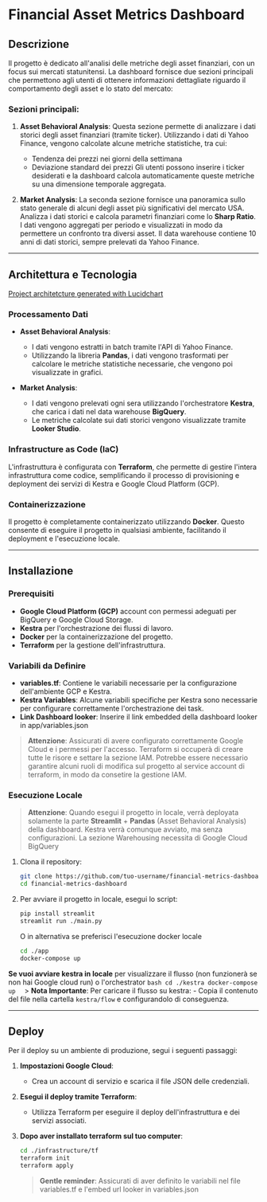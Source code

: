 # Financial Asset Metrics Dashboard

## Descrizione

Il progetto è dedicato all'analisi delle metriche degli asset finanziari, con un focus sui mercati statunitensi. La dashboard fornisce due sezioni principali che permettono agli utenti di ottenere informazioni dettagliate riguardo il comportamento degli asset e lo stato del mercato:

### Sezioni principali:

1. **Asset Behavioral Analysis**:
   Questa sezione permette di analizzare i dati storici degli asset finanziari (tramite ticker). Utilizzando i dati di Yahoo Finance, vengono calcolate alcune metriche statistiche, tra cui:
   - Tendenza dei prezzi nei giorni della settimana
   - Deviazione standard dei prezzi
   Gli utenti possono inserire i ticker desiderati e la dashboard calcola automaticamente queste metriche su una dimensione temporale aggregata.

2. **Market Analysis**:
   La seconda sezione fornisce una panoramica sullo stato generale di alcuni degli asset più significativi del mercato USA. Analizza i dati storici e calcola parametri finanziari come lo **Sharp Ratio**. I dati vengono aggregati per periodo e visualizzati in modo da permettere un confronto tra diversi asset.
   Il data warehouse contiene 10 anni di dati storici, sempre prelevati da Yahoo Finance.

---

## Architettura e Tecnologia

[Project architetcture generated with Lucidchart](project.png)


### Processamento Dati

- **Asset Behavioral Analysis**:
  - I dati vengono estratti in batch tramite l'API di Yahoo Finance.
  - Utilizzando la libreria **Pandas**, i dati vengono trasformati per calcolare le metriche statistiche necessarie, che vengono poi visualizzate in grafici.

- **Market Analysis**:
  - I dati vengono prelevati ogni sera utilizzando l'orchestratore **Kestra**, che carica i dati nel data warehouse **BigQuery**.
  - Le metriche calcolate sui dati storici vengono visualizzate tramite **Looker Studio**.

### Infrastructure as Code (IaC)

L'infrastruttura è configurata con **Terraform**, che permette di gestire l'intera infrastruttura come codice, semplificando il processo di provisioning e deployment dei servizi di Kestra e Google Cloud Platform (GCP).

### Containerizzazione

Il progetto è completamente containerizzato utilizzando **Docker**. Questo consente di eseguire il progetto in qualsiasi ambiente, facilitando il deployment e l'esecuzione locale.

---

## Installazione

### Prerequisiti
- **Google Cloud Platform (GCP)** account con permessi adeguati per BigQuery e Google Cloud Storage.
- **Kestra** per l'orchestrazione dei flussi di lavoro.
- **Docker** per la containerizzazione del progetto.
- **Terraform** per la gestione dell'infrastruttura.

### Variabili da Definire

- **variables.tf**: Contiene le variabili necessarie per la configurazione dell'ambiente GCP e Kestra.
- **Kestra Variables**: Alcune variabili specifiche per Kestra sono necessarie per configurare correttamente l'orchestrazione dei task.
- **Link Dashboard looker**: Inserire il link embedded della dashboard looker in app/variables.json

> **Attenzione**:  Assicurati di avere configurato correttamente Google Cloud e i permessi per l'accesso. Terraform si occuperà di creare tutte le risore e settare la sezione IAM. Potrebbe essere necessario garantire alcuni ruoli di modifica sul progetto al service account di terraform, in modo da consetire la gestione IAM.


### Esecuzione Locale

> **Attenzione**: Quando esegui il progetto in locale, verrà deployata solamente la parte **Streamlit** + **Pandas** (Asset Behavioral Analysis) della dashboard. Kestra verrà comunque avviato, ma senza configurazioni. La sezione Warehousing necessita di Google Cloud BigQuery

1. Clona il repository:
    ```bash
    git clone https://github.com/tuo-username/financial-metrics-dashboard.git
    cd financial-metrics-dashboard
    ```

2. Per avviare il progetto in locale, esegui lo script:
    ```bash
    pip install streamlit
    streamlit run ./main.py
    ```

   O in alternativa se preferisci l'esecuzione docker locale
    ```bash
    cd ./app
    docker-compose up 
    ```

**Se vuoi avviare kestra in locale** per visualizzare il flusso (non funzionerà se non hai Google cloud run) o l'orchestrator
    ```bash
    cd ./kestra
    docker-compose up 
    ```
    > **Nota Importante**: Per caricare il flusso su kestra:
    - Copia il contenuto del file nella cartella `kestra/flow` e configurandolo di conseguenza.



---

## Deploy

Per il deploy su un ambiente di produzione, segui i seguenti passaggi:

1. **Impostazioni Google Cloud**:
   - Crea un account di servizio e scarica il file JSON delle credenziali.

2. **Esegui il deploy tramite Terraform**:
   - Utilizza Terraform per eseguire il deploy dell'infrastruttura e dei servizi associati.

3. **Dopo aver installato terraform sul tuo computer**:
    ```bash
    cd ./infrastructure/tf
    terraform init
    terraform apply
    ```
    > **Gentle reminder**: Assicurati di aver definito le variabili nel file variables.tf e l'embed url looker in variables.json